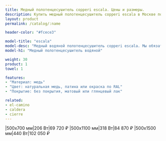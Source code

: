```yaml
---
title: Медный полотенцесушитель copperi escala. Цены и размеры.
description: Купить медный полотенцесушитель copperi escala в Москве по цене производителя.
layout: product
permalink: /catalog/:name

header-color: "#fcece3"

model-title: "escala"
model-desc: "Медный водяной полотенцесушитель copperi escala. Мы обязательно когда-нибудь придумаем крутое описание для этой модели, но сейчас совсем не до того. Посмотрите пока на картинки, всё и так понятно. А если не понятно, позвоните нам и мы всё расскажем. Или напишите, если не любите звонить."
model-h1: "Медный полотенцесушитель водяной"

weight: 30
product: 1
towel: 1

features:
- "Материал: медь"
- "Цвет: натуральная медь, патина или окраска по RAL"
- "Покрытие: без покрытия, матовый или глянцевый лак"

related:
- el-camino
- caldera
- cierre
---
```

|500x700 мм|206 Вт|69 720 ₽
|500x1100 мм|318 Вт|84 870 ₽
|500x1500 мм|440 Вт|102 050 ₽